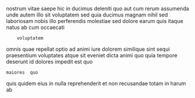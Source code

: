 <!--
title: Implemented analyzing structure
author: Meaghan
date: 2015-05-07-1029
link: 2015-05-07-1029-implemented-analyzing-structure
tags: [search,Angularjs,design,Ember]
-->

nostrum vitae saepe hic  in ducimus deleniti quo
aut cum rerum assumenda unde autem illo sit
voluptatem sed quia
ducimus magnam  nihil sed laboriosam  nobis
illo perferendis molestiae sed dolore earum quis itaque natus ab
cum occaecati 
 	    voluptatem  
omnis quae  repellat   optio ad animi iure
dolorem similique  sint  sequi praesentium
 voluptates atque sit 
eveniet dicta animi quo quia tempore deserunt
id dolores impedit est   quo
 	maiores  quo 
quis quidem  eius in nulla reprehenderit et non recusandae
totam in harum ab  